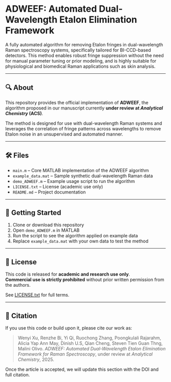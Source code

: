 # ADWEEF: Automated Dual-Wavelength Etalon Elimination Framework

A fully automated algorithm for removing Etalon fringes in dual-wavelength Raman spectroscopy systems, specifically tailored for BI-CCD-based detectors. This method enables robust fringe suppression without the need for manual parameter tuning or prior modeling, and is highly suitable for physiological and biomedical Raman applications such as skin analysis.

---

## 🔍 About

This repository provides the official implementation of **ADWEEF**, the algorithm proposed in our manuscript currently **under review at _Analytical Chemistry_ (ACS)**.

The method is designed for use with dual-wavelength Raman systems and leverages the correlation of fringe patterns across wavelengths to remove Etalon noise in an unsupervised and automated manner.

---

## 🛠 Files

- `main.m` – Core MATLAB implementation of the ADWEEF algorithm  
- `example_data.mat` – Sample synthetic dual-wavelength Raman data  
- `demo_ADWEEF.m` – Example usage script to run the algorithm  
- `LICENSE.txt` – License (academic use only)  
- `README.md` – Project documentation  

---

## 🚀 Getting Started

1. Clone or download this repository  
2. Open `demo_ADWEEF.m` in MATLAB  
3. Run the script to see the algorithm applied on example data  
4. Replace `example_data.mat` with your own data to test the method

---

## 📄 License

This code is released for **academic and research use only**.  
**Commercial use is strictly prohibited** without prior written permission from the authors.

See [LICENSE.txt](./LICENSE.txt) for full terms.

---

## 📣 Citation

If you use this code or build upon it, please cite our work as:

> Wenyi Xu, Renzhe Bi, Yi Qi, Ruochong Zhang, Poongkulali Rajarahm, Alicia Yap Ann May, Dinish U.S, Qian Cheng, Steven Tien Guan Thng, Malini Olivo. _ADWEEF: Automated Dual-Wavelength Etalon Elimination Framework for Raman Spectroscopy_, under review at _Analytical Chemistry_, 2025.

Once the article is accepted, we will update this section with the DOI and full citation.
